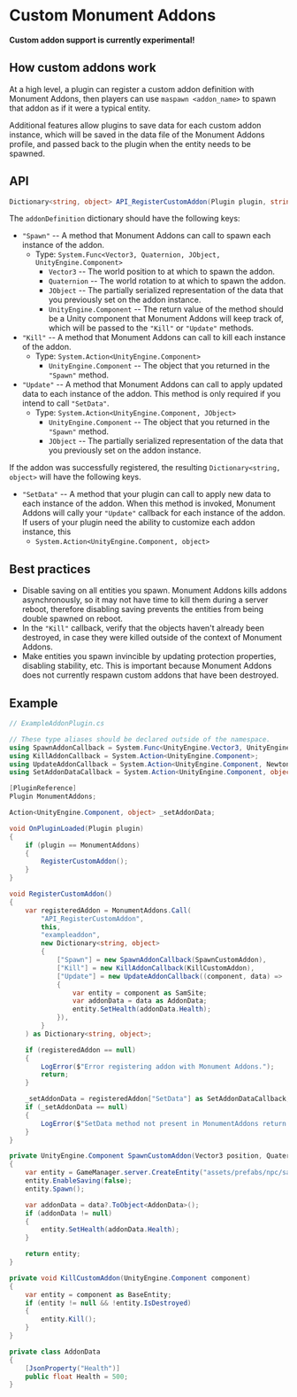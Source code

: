 # Custom Monument Addons

**Custom addon support is currently experimental!**

## How custom addons work

At a high level, a plugin can register a custom addon definition with Monument Addons, then players can use `maspawn <addon_name>` to spawn that addon as if it were a typical entity.

Additional features allow plugins to save data for each custom addon instance, which will be saved in the data file of the Monument Addons profile, and passed back to the plugin when the entity needs to be spawned.

## API

```csharp
Dictionary<string, object> API_RegisterCustomAddon(Plugin plugin, string addonName, Dictionary<string, object> addonDefinition)
```

The `addonDefinition` dictionary should have the following keys:
- `"Spawn"` -- A method that Monument Addons can call to spawn each instance of the addon.
  - Type: `System.Func<Vector3, Quaternion, JObject, UnityEngine.Component>`
    - `Vector3` -- The world position to at which to spawn the addon.
    - `Quaternion` -- The world rotation to at which to spawn the addon.
    - `JObject` -- The partially serialized representation of the data that you previously set on the addon instance.
    - `UnityEngine.Component` -- The return value of the method should be a Unity component that Monument Addons will keep track of, which will be passed to the `"Kill"` or `"Update"` methods.
- `"Kill"` -- A method that Monument Addons can call to kill each instance of the addon.
  - Type: `System.Action<UnityEngine.Component>`
    - `UnityEngine.Component` -- The object that you returned in the `"Spawn"` method.
- `"Update"` -- A method that Monument Addons can call to apply updated data to each instance of the addon. This method is only required if you intend to call `"SetData"`.
  - Type: `System.Action<UnityEngine.Component, JObject>`
    - `UnityEngine.Component` -- The object that you returned in the `"Spawn"` method.
    - `JObject` -- The partially serialized representation of the data that you previously set on the addon instance.

If the addon was successfully registered, the resulting `Dictionary<string, object>` will have the following keys.
- `"SetData"` -- A method that your plugin can call to apply new data to each instance of the addon. When this method is invoked, Monument Addons will cally your `"Update"` callback for each instance of the addon. If users of your plugin need the ability to customize each addon instance, this
  - `System.Action<UnityEngine.Component, object>`

## Best practices

- Disable saving on all entities you spawn. Monument Addons kills addons asynchronously, so it may not have time to kill them during a server reboot, therefore disabling saving prevents the entities from being double spawned on reboot.
- In the `"Kill"` callback, verify that the objects haven't already been destroyed, in case they were killed outside of the context of Monument Addons.
- Make entities you spawn invincible by updating protection properties, disabling stability, etc. This is important because Monument Addons does not currently respawn custom addons that have been destroyed.

## Example

```csharp
// ExampleAddonPlugin.cs

// These type aliases should be declared outside of the namespace.
using SpawnAddonCallback = System.Func<UnityEngine.Vector3, UnityEngine.Quaternion, Newtonsoft.Json.Linq.JObject, UnityEngine.Component>;
using KillAddonCallback = System.Action<UnityEngine.Component>;
using UpdateAddonCallback = System.Action<UnityEngine.Component, Newtonsoft.Json.Linq.JObject>;
using SetAddonDataCallback = System.Action<UnityEngine.Component, object>;

[PluginReference]
Plugin MonumentAddons;

Action<UnityEngine.Component, object> _setAddonData;

void OnPluginLoaded(Plugin plugin)
{
    if (plugin == MonumentAddons)
    {
        RegisterCustomAddon();
    }
}

void RegisterCustomAddon()
{
    var registeredAddon = MonumentAddons.Call(
        "API_RegisterCustomAddon",
        this,
        "exampleaddon",
        new Dictionary<string, object>
        {
            ["Spawn"] = new SpawnAddonCallback(SpawnCustomAddon),
            ["Kill"] = new KillAddonCallback(KillCustomAddon),
            ["Update"] = new UpdateAddonCallback((component, data) =>
            {
                var entity = component as SamSite;
                var addonData = data as AddonData;
                entity.SetHealth(addonData.Health);
            }),
        }
    ) as Dictionary<string, object>;

    if (registeredAddon == null)
    {
        LogError($"Error registering addon with Monument Addons.");
        return;
    }

    _setAddonData = registeredAddon["SetData"] as SetAddonDataCallback;
    if (_setAddonData == null)
    {
        LogError($"SetData method not present in MonumentAddons return value.");
    }
}

private UnityEngine.Component SpawnCustomAddon(Vector3 position, Quaternion rotation, JObject data)
{
    var entity = GameManager.server.CreateEntity("assets/prefabs/npc/sam_site_turret/sam_site_turret_deployed.prefab", position, rotation) as SamSite;
    entity.EnableSaving(false);
    entity.Spawn();

    var addonData = data?.ToObject<AddonData>();
    if (addonData != null)
    {
        entity.SetHealth(addonData.Health);
    }

    return entity;
}

private void KillCustomAddon(UnityEngine.Component component)
{
    var entity = component as BaseEntity;
    if (entity != null && !entity.IsDestroyed)
    {
        entity.Kill();
    }
}

private class AddonData
{
    [JsonProperty("Health")]
    public float Health = 500;
}
```
